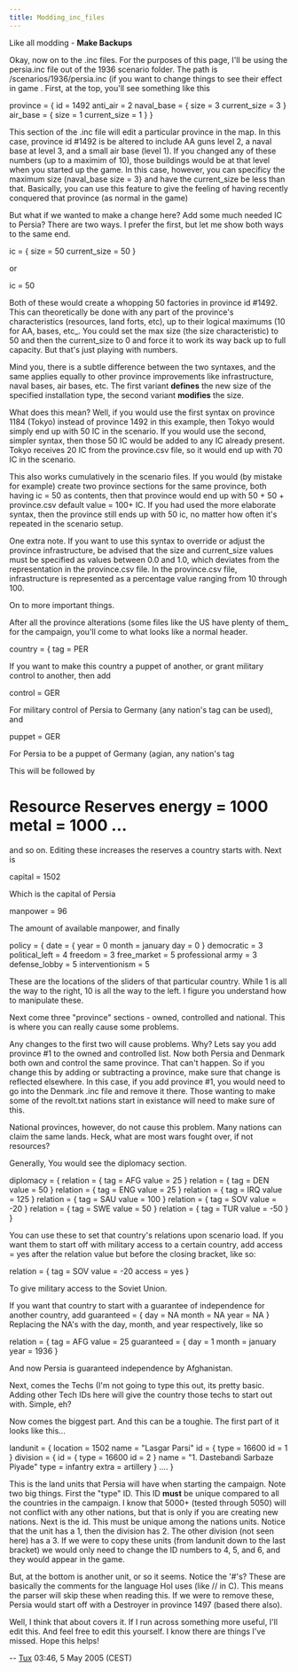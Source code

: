 ```yaml
---
title: Modding_inc_files
---
```


Like all modding - **Make Backups**

Okay, now on to the .inc files. For the purposes of this page, I'll be using the persia.inc file out of the 1936 scenario folder. The path is /scenarios/1936/persia.inc (if you want to change things to see their effect in game . First, at the top, you'll see something like this

province = { id = 1492 anti_air = 2 naval_base = { size = 3 current_size = 3 } air_base = { size = 1 current_size = 1 } }

This section of the .inc file will edit a particular province in the map. In this case, province id #1492 is be altered to include AA guns level 2, a naval base at level 3, and a small air base (level 1). If you changed any of these numbers (up to a maximim of 10), those buildings would be at that level when you started up the game. In this case, however, you can specificy the maximum size (naval_base size = 3} and have the current_size be less than that. Basically, you can use this feature to give the feeling of having recently conquered that province (as normal in the game)

But what if we wanted to make a change here? Add some much needed IC to Persia? There are two ways. I prefer the first, but let me show both ways to the same end.

ic = { size = 50 current_size = 50 }

or

ic = 50

Both of these would create a whopping 50 factories in province id #1492. This can theoretically be done with any part of the province's characteristics (resources, land forts, etc), up to their logical maximums (10 for AA, bases, etc\_. You could set the max size (the size characteristic) to 50 and then the current_size to 0 and force it to work its way back up to full capacity. But that's just playing with numbers.

Mind you, there is a subtle difference between the two syntaxes, and the same applies equally to other province improvements like infrastructure, naval bases, air bases, etc. The first variant **defines** the new size of the specified installation type, the second variant **modifies** the size.

What does this mean? Well, if you would use the first syntax on province 1184 (Tokyo) instead of province 1492 in this example, then Tokyo would simply end up with 50 IC in the scenario. If you would use the second, simpler syntax, then those 50 IC would be added to any IC already present. Tokyo receives 20 IC from the province.csv file, so it would end up with 70 IC in the scenario.

This also works cumulatively in the scenario files. If you would (by mistake for example) create two province sections for the same province, both having ic = 50 as contents, then that province would end up with 50 + 50 + province.csv default value = 100+ IC. If you had used the more elaborate syntax, then the province still ends up with 50 ic, no matter how often it's repeated in the scenario setup.

One extra note. If you want to use this syntax to override or adjust the province infrastructure, be advised that the size and current_size values must be specified as values between 0.0 and 1.0, which deviates from the representation in the province.csv file. In the province.csv file, infrastructure is represented as a percentage value ranging from 10 through 100.

On to more important things.

After all the province alterations (some files like the US have plenty of them\_ for the campaign, you'll come to what looks like a normal header.

country = { tag = PER

If you want to make this country a puppet of another, or grant military control to another, then add

control = GER

For military control of Persia to Germany (any nation's tag can be used), and

puppet = GER

For Persia to be a puppet of Germany (agian, any nation's tag

This will be followed by

# Resource Reserves energy = 1000 metal = 1000 ...

and so on. Editing these increases the reserves a country starts with. Next is

capital = 1502

Which is the capital of Persia

manpower = 96

The amount of available manpower, and finally

policy = { date = { year = 0 month = january day = 0 } democratic = 3 political_left = 4 freedom = 3 free_market = 5 professional army = 3 defense_lobby = 5 interventionism = 5

These are the locations of the sliders of that particular country. While 1 is all the way to the right, 10 is all the way to the left. I figure you understand how to manipulate these.

Next come three "province" sections - owned, controlled and national. This is where you can really cause some problems.

Any changes to the first two will cause problems. Why? Lets say you add province #1 to the owned and controlled list. Now both Persia and Denmark both own and control the same province. That can't happen. So if you change this by adding or subtracting a province, make sure that change is reflected elsewhere. In this case, if you add province #1, you would need to go into the Denmark .inc file and remove it there. Those wanting to make some of the revolt.txt nations start in existance will need to make sure of this.

National provinces, however, do not cause this problem. Many nations can claim the same lands. Heck, what are most wars fought over, if not resources?

Generally, You would see the diplomacy section.

diplomacy = { relation = { tag = AFG value = 25 } relation = { tag = DEN value = 50 } relation = { tag = ENG value = 25 } relation = { tag = IRQ value = 125 } relation = { tag = SAU value = 100 } relation = { tag = SOV value = -20 } relation = { tag = SWE value = 50 } relation = { tag = TUR value = -50 } }

You can use these to set that country's relations upon scenario load. If you want them to start off with military access to a certain country, add access = yes after the relation value but before the closing bracket, like so:

relation = { tag = SOV value = -20 access = yes }

To give military access to the Soviet Union.

If you want that country to start with a guarantee of independence for another country, add guaranteed = { day = NA month = NA year = NA } Replacing the NA's with the day, month, and year respectively, like so

relation = { tag = AFG value = 25 guaranteed = { day = 1 month = january year = 1936 }

And now Persia is guaranteed independence by Afghanistan.

Next, comes the Techs (I'm not going to type this out, its pretty basic. Adding other Tech IDs here will give the country those techs to start out with. Simple, eh?

Now comes the biggest part. And this can be a toughie. The first part of it looks like this...

landunit = { location = 1502 name = "Lasgar Parsi" id = { type = 16600 id = 1 } division = { id = { type = 16600 id = 2 } name = "1. Dastebandi Sarbaze Piyade" type = infantry extra = artillery } .... }

This is the land units that Persia will have when starting the campaign. Note two big things. First the "type" ID. This ID **must** be unique compared to all the countries in the campaign. I know that 5000+ (tested through 5050) will not conflict with any other nations, but that is only if you are creating new nations. Next is the id. This must be unique among the nations units. Notice that the unit has a 1, then the division has 2. The other division (not seen here) has a 3. If we were to copy these units (from landunit down to the last bracket) we would only need to change the ID numbers to 4, 5, and 6, and they would appear in the game.

But, at the bottom is another unit, or so it seems. Notice the '#'s? These are basically the comments for the language HoI uses (like // in C). This means the parser will skip these when reading this. If we were to remove these, Persia would start off with a Destroyer in province 1497 (based there also).

Well, I think that about covers it. If I run across something more useful, I'll edit this. And feel free to edit this yourself. I know there are things I've missed. Hope this helps!

\-- [Tux](/wiki/index.php?title=User:Tux_the_Penguin&action=edit&redlink=1 "User:Tux the Penguin (page does not exist)") 03:46, 5 May 2005 (CEST)
